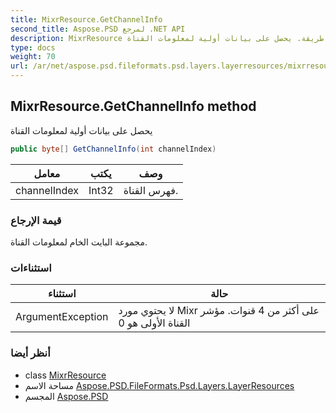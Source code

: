 ```yaml
---
title: MixrResource.GetChannelInfo
second_title: Aspose.PSD لمرجع .NET API
description: MixrResource طريقة. يحصل على بيانات أولية لمعلومات القناة
type: docs
weight: 70
url: /ar/net/aspose.psd.fileformats.psd.layers.layerresources/mixrresource/getchannelinfo/
---
```

## MixrResource.GetChannelInfo method

يحصل على بيانات أولية لمعلومات القناة

```csharp
public byte[] GetChannelInfo(int channelIndex)
```

| معامل | يكتب | وصف |
| --- | --- | --- |
| channelIndex | Int32 | فهرس القناة. |

### قيمة الإرجاع

مجموعة البايت الخام لمعلومات القناة.

### استثناءات

| استثناء | حالة |
| --- | --- |
| ArgumentException | لا يحتوي مورد Mixr على أكثر من 4 قنوات. مؤشر القناة الأولى هو 0 |

### أنظر أيضا

* class [MixrResource](../)
* مساحة الاسم [Aspose.PSD.FileFormats.Psd.Layers.LayerResources](../../mixrresource/)
* المجسم [Aspose.PSD](../../../)


